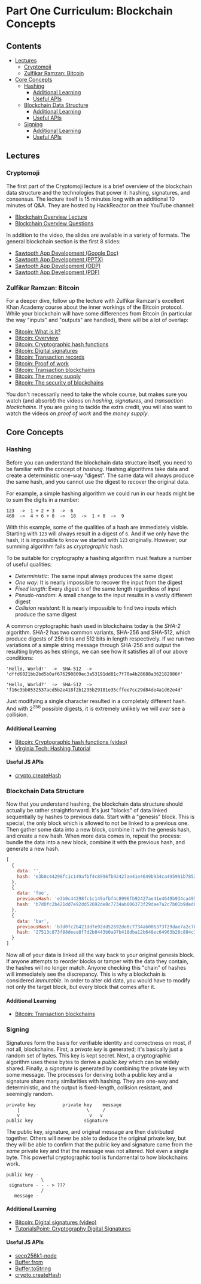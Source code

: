 # Part One Curriculum: Blockchain Concepts

## Contents
- [Lectures](#lectures)
    * [Cryptomoji](#cryptomoji)
    * [Zulfikar Ramzan: Bitcoin](#zulfikar-ramzan-bitcoin)
- [Core Concepts](#core-concepts)
    * [Hashing](#hashing)
        - [Additional Learning](#additional-learning)
        - [Useful APIs](#useful-apis)
    * [Blockchain Data Structure](#blockchain-data-structure)
        - [Additional Learning](#additional-learning1)
        - [Useful APIs](#useful-apis1)
    * [Signing](#signing)
        - [Additional Learning](#additional-learning2)
        - [Useful APIs](#useful-apis2)


## Lectures

### Cryptomoji

The first part of the Cryptomoji lecture is a brief overview of the blockchain
data structure and the technologies that power it: hashing, signatures, and
consensus. The lecture itself is 15 minutes long with an additional 10 minutes
of Q&A. They are hosted by HackReactor on their YouTube channel:

- [Blockchain Overview Lecture](https://youtu.be/YWa1lmFgsOA)
- [Blockchain Overview Questions](https://youtu.be/npGK4i6g41I)

In addition to the video, the slides are available in a variety of formats. The
general blockchain section is the first 8 slides:

- [Sawtooth App Development (Google Doc)](https://docs.google.com/presentation/d/1vRGIli6bgXP0FwdfZG7KrEIGS6apANnSCBk3Sg-5btc/edit?usp=sharing)
- [Sawtooth App Development (PPTX)](../../teaching/slides/sawtooth_app_development.pptx)
- [Sawtooth App Development (ODP)](../../teaching/slides/sawtooth_app_development.odp)
- [Sawtooth App Development (PDF)](../../teaching/slides/sawtooth_app_development.pdf)

### Zulfikar Ramzan: Bitcoin

For a deeper dive, follow up the lecture with Zulfikar Ramzan's excellent Khan
Academy course about the inner workings of the Bitcoin protocol. While your
blockchain will have some differences from Bitcoin (in particular the way
"inputs" and "outputs" are handled), there will be a lot of overlap:
- [Bitcoin: What is it?](https://www.khanacademy.org/economics-finance-domain/core-finance/money-and-banking/bitcoin/v/bitcoin-what-is-it)
- [Bitcoin: Overview](https://www.khanacademy.org/economics-finance-domain/core-finance/money-and-banking/bitcoin/v/bitcoin-overview)
- [Bitcoin: Cryptographic hash functions](https://www.khanacademy.org/economics-finance-domain/core-finance/money-and-banking/bitcoin/v/bitcoin-cryptographic-hash-function)
- [Bitcoin: Digital signatures](https://www.khanacademy.org/economics-finance-domain/core-finance/money-and-banking/bitcoin/v/bitcoin-digital-signatures)
- [Bitcoin: Transaction records](https://www.khanacademy.org/economics-finance-domain/core-finance/money-and-banking/bitcoin/v/bitcoin-transaction-records)
- [Bitcoin: Proof of work](https://www.khanacademy.org/economics-finance-domain/core-finance/money-and-banking/bitcoin/v/bitcoin-proof-of-work)
- [Bitcoin: Transaction blockchains](https://www.khanacademy.org/economics-finance-domain/core-finance/money-and-banking/bitcoin/v/bitcoin-transaction-block-chains)
- [Bitcoin: The money supply](https://www.khanacademy.org/economics-finance-domain/core-finance/money-and-banking/bitcoin/v/bitcoin-the-money-supply)
- [Bitcoin: The security of blockchains](https://www.khanacademy.org/economics-finance-domain/core-finance/money-and-banking/bitcoin/v/bitcoin-security-of-transaction-block-chains)

You don't necessarily need to take the whole course, but makes sure you watch
(and absorb!) the videos on _hashing_, _signatures_, and _transaction
blockchains_. If you are going to tackle the extra credit, you will also want
to watch the videos on _proof of work_ and the _money supply_.


## Core Concepts

### Hashing

Before you can understand the blockchain data structure itself, you need to be
familiar with the concept of _hashing_. Hashing algorithms take data and create
a deterministic one-way "digest". The same data will always produce the same
hash, and you cannot use the digest to recover the original data.

For example, a simple hashing algorithm we could run in our heads might be to
sum the digits in a number:
```
123  ->  1 + 2 + 3  ->  6
468  ->  4 + 6 + 8  ->  18  ->  1 + 8  ->  9
```

With this example, some of the qualities of a hash are immediately visible.
Starting with `123` will always result in a digest of `6`. And if we only have
the hash, it is impossible to know we started with `123` originally. However,
our summing algorithm fails as _cryptographic_ hash.

To be suitable for cryptography a hashing algorithm must feature a number of
useful qualities:
- _Deterministic_: The same input always produces the same digest
- _One way_: It is nearly impossible to recover the input from the digest
- _Fixed length_: Every digest is of the same length regardless of input
- _Pseudo-random_: A small change to the input results in a vastly different
  digest
- _Collision resistant_: It is nearly impossible to find two inputs which
  produce the same digest

A common cryptographic hash used in blockchains today is the _SHA-2_ algorithm.
SHA-2 has two common variants, SHA-256 and SHA-512, which produce digests of
256 bits and 512 bits in length respectively. If we run two variations of a
simple string message through SHA-256 and output the resulting bytes as hex
strings, we can see how it satisfies all of our above conditions:
```
'Hello, World!'  ->  SHA-512  ->  'dffd6021bb2bd5b0af676290809ec3a53191dd81c7f70a4b28688a362182986f'

'Hello, World?'  ->  SHA-512  ->  'f16c3bb0532537acd5b2e418f2b1235b29181e35cffee7cc29d84de4a1d62e4d'
```

Just modifying a single character resulted in a completely different hash. And
with 2<sup>256</sup> possible digests, it is extremely unlikely we will _ever_
see a collision.

#### Additional Learning

 - [Bitcoin: Cryptographic hash functions (video)](https://www.khanacademy.org/economics-finance-domain/core-finance/money-and-banking/bitcoin/v/bitcoin-cryptographic-hash-function)
 - [Virginia Tech: Hashing Tutorial](http://research.cs.vt.edu/AVresearch/hashing/)

#### Useful JS APIs

 - [crypto.createHash](https://nodejs.org/api/crypto.html#crypto_crypto_createhash_algorithm_options)


### Blockchain Data Structure

Now that you understand hashing, the blockchain data structure should actually
be rather straightforward. It's just "blocks" of data linked sequentially by
hashes to previous data. Start with a "genesis" block. This is special, the
only block which is allowed to not be linked to a previous one. Then gather
some data into a new block, combine it with the genesis hash, and create a new
hash. When more data comes in, repeat the process: bundle the data into a new
block, combine it with the previous hash, and generate a new hash.

```javascript
[
  {
    data: '',
    hash: 'e3b0c44298fc1c149afbf4c8996fb92427ae41e4649b934ca495991b7852b855'  // sha256('')
  },
  {
    data: 'foo',
    previousHash: 'e3b0c44298fc1c149afbf4c8996fb92427ae41e4649b934ca495991b7852b855',
    hash: 'b7d0fc2b421dd7e92dd52692de8c7734ab006373f29dae7a2c7b01b9ded0d4af'  // sha256(data + previousHash)
  },
  {
    data: 'bar',
    previousHash: 'b7d0fc2b421dd7e92dd52692de8c7734ab006373f29dae7a2c7b01b9ded0d4af',
    hash: '27513c873f88deea8f7d2b8443b0a97b418dba12b648ec64963b26c884c31212'  // sha256(data + previousHash)
  }
]
```

Now all of your data is linked all the way back to your original genesis block.
If anyone attempts to reorder blocks or tamper with the data they contain, the
hashes will no longer match. Anyone checking this "chain" of hashes will
immediately see the discrepancy. This is why a blockchain is considered
_immutable_. In order to alter old data, you would have to modify not only the
target block, but every block that comes after it.

#### Additional Learning

 - [Bitcoin: Transaction blockchains](https://www.khanacademy.org/economics-finance-domain/core-finance/money-and-banking/bitcoin/v/bitcoin-transaction-block-chains)


### Signing

Signatures form the basis for verifiable identity and correctness on most, if
not all, blockchains. First, a _private key_ is generated; it's basically just
a random set of bytes. This key is kept secret. Next, a cryptographic algorithm
uses these bytes to derive a _public key_ which can be widely shared. Finally,
a _signature_ is generated by combining the private key with some message. The
processes for deriving both a public key and a signature share many
similarities with hashing. They are one-way and deterministic, and the output
is fixed-length, collision resistant, and seemingly random.

```
private key          private key    message
    |                         \     /
    v                          v   v
public key                   signature
```

The public key, signature, and original message are then distributed together.
Others will never be able to deduce the original private key, but they will be
able to confirm that the public key and signature came from the _same_ private
key and that the message was not altered. Not even a single byte. This powerful
cryptographic tool is fundamental to how blockchains work.

```
public key -
             \
 signature - - - > ???
             /
   message -
```

#### Additional Learning

- [Bitcoin: Digital signatures (video)](https://www.khanacademy.org/economics-finance-domain/core-finance/money-and-banking/bitcoin/v/bitcoin-digital-signatures)
- [TutorialsPoint: Cryptography Digital Signatures](https://www.tutorialspoint.com/cryptography/cryptography_digital_signatures.htm)

#### Useful JS APIs

- [secp256k1-node](https://github.com/cryptocoinjs/secp256k1-node#usage)
- [Buffer.from](https://nodejs.org/api/buffer.html#buffer_class_method_buffer_from_string_encoding)
- [Buffer.toString](https://nodejs.org/api/buffer.html#buffer_buf_tostring_encoding_start_end)
- [crypto.createHash](https://nodejs.org/api/crypto.html#crypto_crypto_createhash_algorithm_options)
